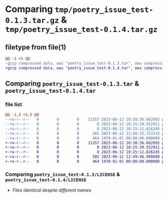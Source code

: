 # Comparing `tmp/poetry_issue_test-0.1.3.tar.gz` & `tmp/poetry_issue_test-0.1.4.tar.gz`

## filetype from file(1)

```diff
@@ -1 +1 @@
-gzip compressed data, was "poetry_issue_test-0.1.3.tar", max compression
+gzip compressed data, was "poetry_issue_test-0.1.4.tar", max compression
```

## Comparing `poetry_issue_test-0.1.3.tar` & `poetry_issue_test-0.1.4.tar`

### file list

```diff
@@ -1,5 +1,5 @@
--rw-r--r--   0        0        0    11357 2023-06-12 10:38:36.662892 poetry_issue_test-0.1.3/LICENSE
--rw-r--r--   0        0        0        0 2023-06-12 10:25:39.552911 poetry_issue_test-0.1.3/README.md
--rw-r--r--   0        0        0        0 2023-06-12 10:25:12.826245 poetry_issue_test-0.1.3/poetry_test/__init__.py
--rw-r--r--   0        0        0      501 2023-06-12 12:48:33.723215 poetry_issue_test-0.1.3/pyproject.toml
--rw-r--r--   0        0        0      464 1970-01-01 00:00:00.000000 poetry_issue_test-0.1.3/PKG-INFO
+-rw-r--r--   0        0        0    11357 2023-06-12 10:38:36.662892 poetry_issue_test-0.1.4/LICENSE
+-rw-r--r--   0        0        0        0 2023-06-12 10:25:39.552911 poetry_issue_test-0.1.4/README.md
+-rw-r--r--   0        0        0        0 2023-06-12 10:25:12.826245 poetry_issue_test-0.1.4/poetry_test/__init__.py
+-rw-r--r--   0        0        0      502 2023-06-12 12:49:46.909880 poetry_issue_test-0.1.4/pyproject.toml
+-rw-r--r--   0        0        0      464 1970-01-01 00:00:00.000000 poetry_issue_test-0.1.4/PKG-INFO
```

### Comparing `poetry_issue_test-0.1.3/LICENSE` & `poetry_issue_test-0.1.4/LICENSE`

 * *Files identical despite different names*

